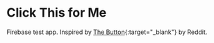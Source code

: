 # Click This for Me

Firebase test app. Inspired by [The Button](https://en.wikipedia.org/wiki/The_Button_(Reddit)){:target="_blank"} by Reddit.
